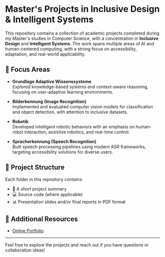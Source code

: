 # Master's Projects in Inclusive Design & Intelligent Systems

This repository contains a collection of academic projects completed during my Master's studies in Computer Science, with a concentration in **Inclusive Design** and **Intelligent Systems**. The work spans multiple areas of AI and human-centered computing, with a strong focus on accessibility, adaptation, and real-world applicability.

## 🧩 Focus Areas

- **Grundlage Adaptive Wissenssysteme**  
  Explored knowledge-based systems and context-aware reasoning, focusing on user-adaptive learning environments.

- **Bilderkennung (Image Recognition)**  
  Implemented and evaluated computer vision models for classification and object detection, with attention to inclusive datasets.

- **Robotik**  
  Developed intelligent robotic behaviors with an emphasis on human-robot interaction, assistive robotics, and real-time control.

- **Spracherkennung (Speech Recognition)**  
  Built speech processing pipelines using modern ASR frameworks, targeting accessibility solutions for diverse users.

## 📂 Project Structure

Each folder in this repository contains:
- 📄 A short project summary
- 💻 Source code (where applicable)
- 📊 Presentation slides and/or final reports in PDF format

## 🔗 Additional Resources

- [Online Portfolio](https://esilvacunha.github.io/portfolio/)

---

Feel free to explore the projects and reach out if you have questions or collaboration ideas!
